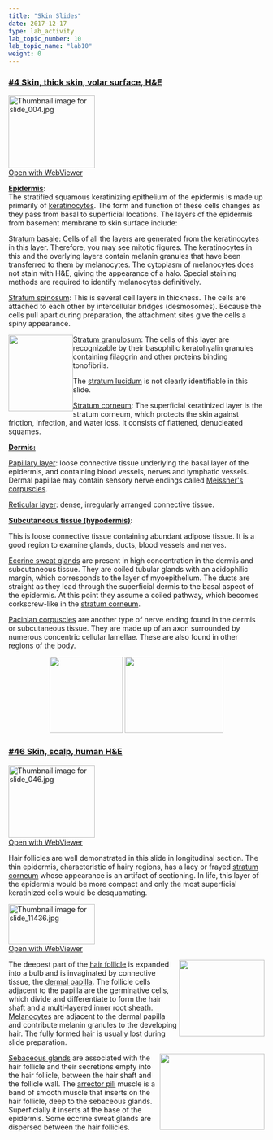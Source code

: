 ```yaml
---
title: "Skin Slides"
date: 2017-12-17
type: lab_activity
lab_topic_number: 10
lab_topic_name: "lab10"
weight: 0
---
```

<div class="entrybody">
						<h3><u><b>#4 Skin, thick skin, volar surface, <span class="caps">H&amp;E</span></b></u></h3>

<div class="thumbnail"> <a href="http://virtualslides.cumc.columbia.edu/04.svs/view.apml?" target="_blank"><img alt="Thumbnail image for slide_004.jpg" src="/assets/images/slide_004-thumb-170x143-1404.jpg" width="170" height="143" class="mt-image-left"></a><br><a href="http://virtualslides.cumc.columbia.edu/04.svs/view.apml?" target="_blank">Open with WebViewer</a></div>

<p><u><b>Epidermis</b></u>: <br>
The stratified squamous keratinizing epithelium of the epidermis is made up primarily of <u>keratinocytes</u>.  The form and function of these cells changes as they pass from basal to superficial locations. The layers of the epidermis from basement membrane to skin surface include:</p>

<p><u>Stratum basale</u>: Cells of all the layers are generated from the keratinocytes in this layer.  Therefore, you may see mitotic figures. The keratinocytes in this and the overlying layers contain melanin granules that have been transferred to them by melanocytes. The cytoplasm of melanocytes does not stain with <span class="caps">H&amp;E, </span>giving the appearance of a halo. Special staining methods are required to identify melanocytes definitively. </p>

<p><u>Stratum spinosum</u>: This is several cell layers in thickness.  The cells are attached to each other by intercellular bridges (desmosomes).  Because the cells pull apart during preparation, the attachment sites give the cells a spiny appearance.</p>

<p><img src="/assets/images/4%20skin%20-%20epidermal%20layers.jpg" style="width:127px; height:150px; float:left;"><u>Stratum granulosum</u>: The cells of this layer are recognizable by their basophilic keratohyalin granules containing filaggrin and other proteins binding tonofibrils.</p>

<p>The <u>stratum lucidum</u> is not clearly identifiable in this slide.</p>

<p><u>Stratum corneum</u>: The superficial keratinized layer is the stratum corneum, which protects the skin against friction, infection, and water loss. It consists of flattened, denucleated squames.</p>

<p><u><b>Dermis:</b> </u></p>

<p><u>Papillary layer</u>:  loose connective tissue underlying the basal layer of the epidermis, and containing blood vessels, nerves and lymphatic vessels.  Dermal papillae may contain sensory nerve endings called <u>Meissner's corpuscles</u>. </p>

<p><u>Reticular layer</u>:  dense, irregularly arranged connective tissue.</p>

<p><u><b>Subcutaneous tissue (hypodermis)</b></u>:  </p>

<p>This is loose connective tissue containing abundant adipose tissue.  It is a good region to examine glands, ducts, blood vessels and nerves.</p>

<p><u>Eccrine sweat glands</u> are present in high concentration in the dermis and subcutaneous tissue. They are coiled tubular glands with an acidophilic margin, which corresponds to the layer of myoepithelium. The ducts are straight as they lead through the superficial dermis to the basal aspect of the epidermis.  At this point they assume a coiled pathway, which becomes corkscrew-like in the <u>stratum corneum</u>.</p>

<p><u>Pacinian corpuscles</u> are another type of nerve ending found in the dermis or subcutaneous tissue. They are made up of an axon surrounded by numerous concentric cellular lamellae.  These are also found in other regions of the body.</p>

<div style="text-align: center;"><img src="/assets/images/4%20skin%20-%20meissners%20corpuscle.jpg" style="width:144px; height:150px;">    <img src="/assets/images/4%20skin%20-%20eccrine%20gland.jpg" style="width:194px; height:150px;"></div>

<h3><u><b>#46 Skin, scalp, human <span class="caps">H&amp;E</span></b></u></h3>

<div class="thumbnail"> <a href="http://virtualslides.cumc.columbia.edu/46.svs/view.apml?" target="_blank"><img alt="Thumbnail image for slide_046.jpg" src="/assets/images/slide_046-thumb-170x143-1491.jpg" width="170" height="143" class="mt-image-left"></a><br><a href="http://virtualslides.cumc.columbia.edu/46.svs/view.apml?" target="_blank">Open with WebViewer</a></div>
<p>Hair follicles are well demonstrated in this slide in longitudinal section.  The thin epidermis, characteristic of hairy regions, has a lacy or frayed <u>stratum corneum</u> whose appearance is an artifact of sectioning.  In life, this layer of the epidermis would be more compact and only the most superficial keratinized cells would be desquamating.</p>

<div class="thumbnail" style="clear:both;"> <a href="http://virtualslides.cumc.columbia.edu/11436.svs/view.apml?" target="_blank"><img alt="Thumbnail image for slide_11436.jpg" src="/assets/images/slide_11436-thumb-170x79-2167.jpg" width="170" height="79" class="mt-image-left"></a><br><a href="http://virtualslides.cumc.columbia.edu/11436.svs/view.apml?" target="_blank">Open with WebViewer</a></div>

<p><img src="/assets/images/46%20skin%20-%20follicle%20bulb.jpg" style="width:168px; height:150px; float:right;">The deepest part of the <u>hair follicle</u> is expanded into a bulb and is invaginated by connective tissue, the <u>dermal papilla</u>.  The follicle cells adjacent to the papilla are the germinative cells, which divide and differentiate to form the hair shaft and a multi-layered inner root sheath.  <u>Melanocytes</u> are adjacent to the dermal papilla and contribute melanin granules to the developing hair. The fully formed hair is usually lost during slide preparation.</p>

<p><img src="/assets/images/46%20skin%20-%20sebateous%20gland%20and%20arrector%20pili.jpg" style="width:206px; height:150px; float:right;"><u>Sebaceous glands</u> are associated with the hair follicle and their secretions empty into the hair follicle, between the hair shaft and the follicle wall.  The <u>arrector pili</u> muscle is a band of smooth muscle that inserts on the hair follicle, deep to the sebaceous glands.  Superficially it inserts at the base of the epidermis.  Some eccrine sweat glands are dispersed between the hair follicles.</p>
						
						
</div>
